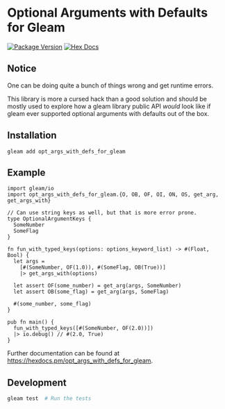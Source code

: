 # Optional Arguments with Defaults for Gleam

[![Package Version](https://img.shields.io/hexpm/v/opt_args_with_defs_for_gleam)](https://hex.pm/packages/opt_args_with_defs_for_gleam)
[![Hex Docs](https://img.shields.io/badge/hex-docs-ffaff3)](https://hexdocs.pm/opt_args_with_defs_for_gleam/)

## Notice

One can be doing quite a bunch of things wrong and get runtime errors.

This library is more a cursed hack than a good solution and should be mostly
used to explore how a gleam library public API _would_ look like if gleam
ever supported optional arguments with defaults out of the box.

## Installation

```shell
gleam add opt_args_with_defs_for_gleam
```

## Example

```gleam
import gleam/io
import opt_args_with_defs_for_gleam.{O, OB, OF, OI, ON, OS, get_arg, get_args_with}

// Can use string keys as well, but that is more error prone.
type OptionalArgumentKeys {
  SomeNumber
  SomeFlag
}

fn fun_with_typed_keys(options: options_keyword_list) -> #(Float, Bool) {
  let args =
    [#(SomeNumber, OF(1.0)), #(SomeFlag, OB(True))]
    |> get_args_with(options)

  let assert OF(some_number) = get_arg(args, SomeNumber)
  let assert OB(some_flag) = get_arg(args, SomeFlag)

  #(some_number, some_flag)
}

pub fn main() {
  fun_with_typed_keys([#(SomeNumber, OF(2.0))])
  |> io.debug() // #(2.0, True)
}
```

Further documentation can be found at <https://hexdocs.pm/opt_args_with_defs_for_gleam>.

## Development

```sh
gleam test  # Run the tests
```
